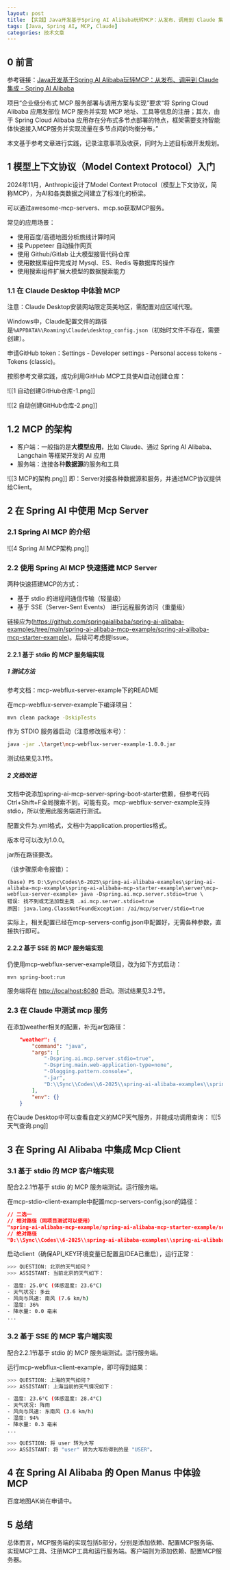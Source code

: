 ```yaml
---
layout: post
title: 【实践】Java开发基于Spring AI Alibaba玩转MCP：从发布、调用到 Claude 集成
tags: [Java, Spring AI, MCP, Claude]
categories: 技术文章
---
```


## 0 前言

参考链接：[Java开发基于Spring AI Alibaba玩转MCP：从发布、调用到 Claude 集成 - Spring AI Alibaba](https://java2ai.com/blog/spring-ai-alibaba-mcp/)

项目“企业级分布式 MCP 服务部署与调用方案与实现”要求“将 Spring Cloud Alibaba 应用发部位 MCP 服务并实现 MCP 地址、工具等信息的注册；其次，由于 Spring Cloud Alibaba 应用存在分布式多节点部署的特点，框架需要支持智能体快速接入MCP服务并实现流量在多节点间的均衡分布。”

本文基于参考文章进行实践，记录注意事项及收获，同时为上述目标做开发规划。

## 1 模型上下文协议（Model Context Protocol）入门

2024年11月，Anthropic设计了Model Context Protocol（模型上下文协议，简称MCP），为AI和各类数据之间建立了标准化的桥梁。

可以通过awesome-mcp-servers、mcp.so获取MCP服务。

常见的应用场景：

- 使用百度/高德地图分析旅线计算时间
- 接 Puppeteer 自动操作网页
- 使用 Github/Gitlab 让大模型接管代码仓库
- 使用数据库组件完成对 Mysql、ES、Redis 等数据库的操作
- 使用搜索组件扩展大模型的数据搜索能力

### 1.1 在 Claude Desktop 中体验 MCP

注意：Claude Desktop安装网站限定英美地区，需配置对应区域代理。

Windows中，Claude配置文件的路径是`%APPDATA%\Roaming\Claude\desktop_config.json`（初始时文件不存在，需要创建）。

申请GitHub token：Settings - Developer settings - Personal access tokens - Tokens (classic)。

按照参考文章实践，成功利用GitHub MCP工具使AI自动创建仓库：

![[1 自动创建GitHub仓库-1.png]]

![[2 自动创建GitHub仓库-2.png]]

## 1.2 MCP 的架构

- 客户端：一般指的是**大模型应用**，比如 Claude、通过 Spring AI Alibaba、Langchain 等框架开发的 AI 应用
- 服务端：连接各种**数据源**的服务和工具

![[3 MCP的架构.png]]
即：Server对接各种数据源和服务，并通过MCP协议提供给Client。

## 2 在 Spring AI 中使用 Mcp Server

### 2.1 Spring AI MCP 的介绍

![[4 Spring AI MCP架构.png]]

### 2.2 使用 Spring AI MCP 快速搭建 MCP Server

两种快速搭建MCP的方式：
- 基于 stdio 的进程间通信传输（轻量级）
- 基于 SSE（Server-Sent Events） 进行远程服务访问（重量级）

链接应为(https://github.com/springaialibaba/spring-ai-alibaba-examples/tree/main/spring-ai-alibaba-mcp-example/spring-ai-alibaba-mcp-starter-example)。后续可考虑提Issue。

#### 2.2.1 基于 stdio 的 MCP 服务端实现

##### 1 测试方法

参考文档：mcp-webflux-server-example下的README

在mcp-webflux-server-example下编译项目：

```bash  
mvn clean package -DskipTests
```

作为 STDIO 服务器启动（注意修改版本号）：

```sh
java -jar .\target\mcp-webflux-server-example-1.0.0.jar
```

测试结果见3.1节。
##### 2 文档改进

文档中说添加spring-ai-mcp-server-spring-boot-starter依赖，但参考代码Ctrl+Shift+F全局搜索不到，可能有变。mcp-webflux-server-example支持stdio，所以使用此服务端进行测试。

配置文件为.yml格式，文档中为application.properties格式。

版本号可以改为1.0.0。

jar所在路径要改。

（该步骤原命令报错）：
```
(base) PS D:\Sync\Codes\6-2025\spring-ai-alibaba-examples\spring-ai-alibaba-mcp-example\spring-ai-alibaba-mcp-starter-example\server\mcp-webflux-server-example> java -Dspring.ai.mcp.server.stdio=true \
错误: 找不到或无法加载主类 .ai.mcp.server.stdio=true
原因: java.lang.ClassNotFoundException: /ai/mcp/server/stdio=true
```

实际上，相关配置已经在mcp-servers-config.json中配置好，无需各种参数，直接执行即可。

#### 2.2.2 基于 SSE 的 MCP 服务端实现

仍使用mcp-webflux-server-example项目，改为如下方式启动：

```
mvn spring-boot:run
```

服务端将在 [http://localhost:8080](http://localhost:8080/?spm=0.29160081.0.0.46a720f6wK8L9y) 启动。测试结果见3.2节。

### 2.3 在 Claude 中测试 mcp 服务

在添加weather相关的配置，补充jar包路径：
```json
    "weather": {
        "command": "java",
        "args": [
            "-Dspring.ai.mcp.server.stdio=true",
            "-Dspring.main.web-application-type=none",
            "-Dlogging.pattern.console=",
            "-jar",
            "D:\\Sync\\Codes\\6-2025\\spring-ai-alibaba-examples\\spring-ai-alibaba-mcp-example\\spring-ai-alibaba-mcp-starter-example\\server\\mcp-webflux-server-example\\target\\mcp-webflux-server-example-1.0.0.jar"
        ],
        "env": {}
    }
```

在Claude Desktop中可以查看自定义的MCP天气服务，并能成功调用查询：
![[5 天气查询.png]]

## 3 在 Spring AI Alibaba 中集成 Mcp Client

### 3.1 基于 stdio 的 MCP 客户端实现

配合2.2.1节基于 stdio 的 MCP 服务端测试。运行服务端。

在mcp-stdio-client-example中配置mcp-servers-config.json的路径：

```json
// 二选一
// 相对路径（同项目测试可以使用）
"spring-ai-alibaba-mcp-example/spring-ai-alibaba-mcp-starter-example/server/mcp-webflux-server-example/target/mcp-webflux-server-example-1.0.0.jar"
// 绝对路径
"D:\\Sync\\Codes\\6-2025\\spring-ai-alibaba-examples\\spring-ai-alibaba-mcp-example\\spring-ai-alibaba-mcp-starter-example\\server\\mcp-webflux-server-example\\target\\mcp-webflux-server-example-1.0.0.jar"
```

启动client（确保API_KEY环境变量已配置且IDEA已重启），运行正常：

```sh
>>> QUESTION: 北京的天气如何？
>>> ASSISTANT: 当前北京的天气如下：

- 温度: 25.0°C (体感温度: 23.6°C)
- 天气状况: 多云
- 风向与风速: 南风 (7.6 km/h)
- 湿度: 36%
- 降水量: 0.0 毫米
...
```

### 3.2 基于 SSE 的 MCP 客户端实现

配合2.2.1节基于 stdio 的 MCP 服务端测试。运行服务端。

运行mcp-webflux-client-example，即可得到结果：

```sh
>>> QUESTION: 上海的天气如何？
>>> ASSISTANT: 上海当前的天气情况如下：

- 温度: 23.6°C (体感温度: 28.4°C)
- 天气状况: 阵雨
- 风向与风速: 东南风 (3.6 km/h)
- 湿度: 94%
- 降水量: 0.3 毫米
...

>>> QUESTION: 将 user 转为大写
>>> ASSISTANT: 将 "user" 转为大写后得到的是 "USER"。
```

## 4 在 Spring AI Alibaba 的 Open Manus 中体验 MCP

百度地图AK尚在申请中。

## 5 总结

总体而言，MCP服务端的实现包括5部分，分别是添加依赖、配置MCP服务端、实现MCP工具、注册MCP工具和运行服务端。客户端则为添加依赖、配置MCP服务器。
